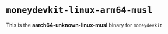 # `moneydevkit-linux-arm64-musl`

This is the **aarch64-unknown-linux-musl** binary for `moneydevkit`
